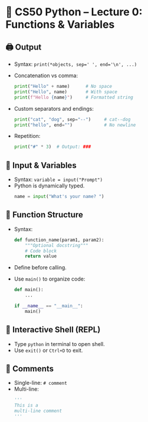# 🧠 CS50 Python – Lecture 0: Functions & Variables

## 🖨️ Output
- Syntax: `print(*objects, sep=' ', end='\n', ...)`
- Concatenation vs comma:
    ```python
    print("Hello" + name)      # No space
    print("Hello", name)       # With space
    print(f"Hello {name}")     # Formatted string
    ```
- Custom separators and endings:
    ```python
    print("cat", "dog", sep="--")     # cat--dog
    print("hello", end="")            # No newline
    ```

- Repetition:
    ```python
    print("#" * 3)  # Output: ###
    ```

## 🧍 Input & Variables
- Syntax: `variable = input("Prompt")`
- Python is dynamically typed.
    ```python
    name = input("What's your name? ")
    ```

## 🧱 Function Structure
- Syntax:
    ```python
    def function_name(param1, param2):
        """Optional docstring"""
        # Code block
        return value
    ```

- Define before calling.
- Use `main()` to organize code:
    ```python
    def main():
        ...

    if __name__ == "__main__":
        main()
    ```

## 🧪 Interactive Shell (REPL)
- Type `python` in terminal to open shell.
- Use `exit()` or `Ctrl+D` to exit.

## 📝 Comments
- Single-line: `# comment`
- Multi-line:
    ```python
    '''
    This is a
    multi-line comment
    '''
    ```
